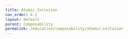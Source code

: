 ```yaml
---
title: Atomic Inclusion
nav_order: 4.1
layout: default
parent: Composability
permalink: /education/composability/atomic-inclusion
---
```


